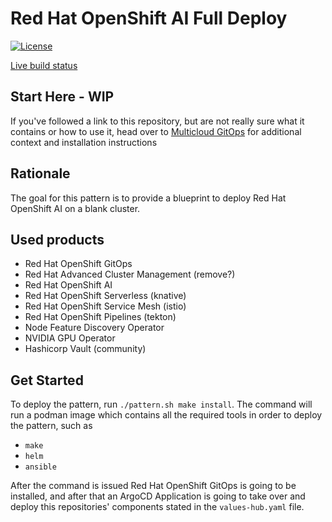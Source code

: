 # Red Hat OpenShift AI Full Deploy

[![License](https://img.shields.io/badge/License-Apache%202.0-blue.svg)](https://opensource.org/licenses/Apache-2.0)

[Live build status](https://validatedpatterns.io/ci/?pattern=mcgitops)

## Start Here - WIP

If you've followed a link to this repository, but are not really sure what it contains
or how to use it, head over to [Multicloud GitOps](https://validatedpatterns.io/patterns/multicloud-gitops/)
for additional context and installation instructions

## Rationale

The goal for this pattern is to provide a blueprint to deploy Red Hat OpenShift AI on a blank cluster.

## Used products

* Red Hat OpenShift GitOps
* Red Hat Advanced Cluster Management (remove?)
* Red Hat OpenShift AI
* Red Hat OpenShift Serverless (knative)
* Red Hat OpenShift Service Mesh (istio)
* Red Hat OpenShift Pipelines (tekton)
* Node Feature Discovery Operator
* NVIDIA GPU Operator
* Hashicorp Vault (community)

## Get Started

To deploy the pattern, run ```./pattern.sh make install```. The command will run a podman image which contains all the required tools in order to deploy the pattern, such as
* ```make```
* ```helm```
* ```ansible```

After the command is issued Red Hat OpenShift GitOps is going to be installed, and after that an ArgoCD Application is going to take over and deploy this repositories' components stated in the ```values-hub.yaml``` file.
